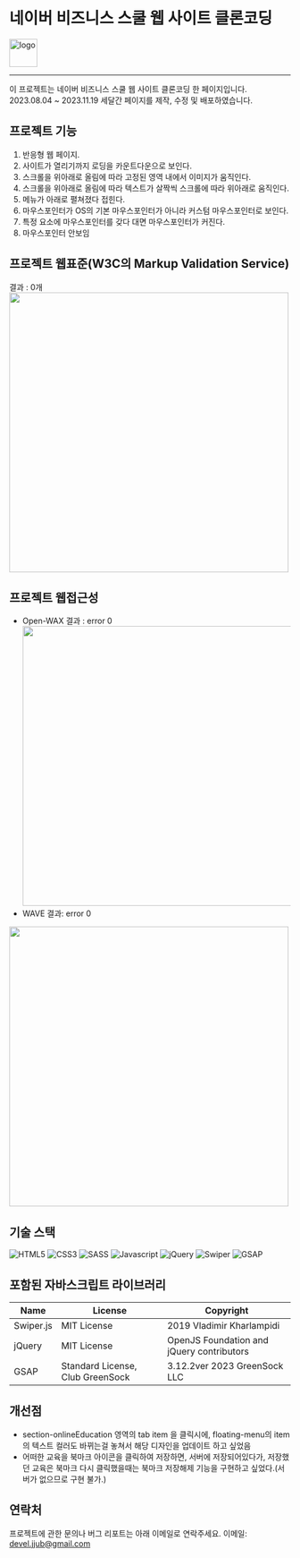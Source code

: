 # 네이버 비즈니스 스쿨 웹 사이트 클론코딩 

  <img alt="logo" src="https://github.com/jjub0217/jjub0217.github.io/assets/62126380/b704d372-d2da-443e-ac70-f9086ad0ad77" width=50>


----
이 프로젝트는 네이버 비즈니스 스쿨 웹 사이트 클론코딩 한 페이지입니다. <br>
2023.08.04 ~ 2023.11.19 세달간 페이지를 제작, 수정 및 배포하였습니다. <br>


## 프로젝트 기능
1. 반응형 웹 페이지.
2. 사이트가 열리기까지 로딩을 카운트다운으로 보인다.
3. 스크롤을 위아래로 올림에 따라 고정된 영역 내에서 이미지가 움직인다.  
4. 스크롤을 위아래로 올림에 따라 텍스트가 살짝씩 스크롤에 따라 위아래로 움직인다.
5. 메뉴가 아래로 펼쳐졌다 접힌다.
6. 마우스포인터가 OS의 기본 마우스포인터가 아니라 커스텀 마우스포인터로 보인다.
7. 특정 요소에 마우스포인터를 갖다 대면 마우스포인터가 커진다.
8. 마우스포인터 안보임

## 프로젝트 웹표준(W3C의 Markup Validation Service)
결과 : 0개 <br>
<img src="https://github.com/jjub0217/jjub0217.github.io/assets/62126380/cd9b2bd6-faf1-47ac-9faf-2b1154319317" width=500> <br>

## 프로젝트 웹접근성
- Open-WAX 결과 : error 0
<img src="https://github.com/jjub0217/jjub0217.github.io/assets/62126380/a79365e8-ad75-404b-a02d-a0157718b17a" width=500> <br>
- WAVE 결과: error 0
<img src="https://github.com/jjub0217/jjub0217.github.io/assets/62126380/482cfff8-9844-40af-bd96-88a07dbf7f13" width=500>


## 기술 스택
![HTML5](https://img.shields.io/badge/HTML5-FE642E?style=flat-square&logo=HTML5&logoColor=white)
![CSS3](https://img.shields.io/badge/CSS3-2E9AFE?style=flat-square&logo=CSS3&logoColor=white)
![SASS](https://img.shields.io/badge/Sass-cc6699?style=flat-square&logo=sass&logoColor=white)
![Javascript](https://img.shields.io/badge/Javascript-gray?style=flat-square&logo=Javascript&logoColor=f7df1e)
![jQuery](https://img.shields.io/badge/jQuery-0769ad?style=flat-square&logo=jQuery&logoColor=white)
![Swiper](https://img.shields.io/badge/Swiper-gray?style=flat-square&logo=Swiper&logoColor=0080FF)
![GSAP](https://img.shields.io/badge/GSAP-88CE02?style=flat-square&logo=GreenSock&logoColor=white)


## 포함된 자바스크립트 라이브러리
| Name      | License                          | Copyright                                 |
| --------- | -------------------------------- | ----------------------------------------- |
| Swiper.js | MIT License                      | 2019 Vladimir Kharlampidi                 |
| jQuery    | MIT License                      | OpenJS Foundation and jQuery contributors |
| GSAP      | Standard License, Club GreenSock | 3.12.2ver 2023 GreenSock LLC              |

## 개선점
- section-onlineEducation 영역의 tab item 을 클릭시에, floating-menu의 item의 텍스트 컬러도 바뀌는걸 놓쳐서 해당 디자인을 업데이트 하고 싶었음
- 어떠한 교육을 북마크 아이콘을 클릭하여 저장하면, 서버에 저장되어있다가, 저장했던 교육은 북마크 다시 클릭했을때는 북마크 저장해제 기능을 구현하고 싶었다.(서버가 없으므로 구현 불가.)


## 연락처
프로젝트에 관한 문의나 버그 리포트는 아래 이메일로 연락주세요.
이메일: devel.jjub@gmail.com

